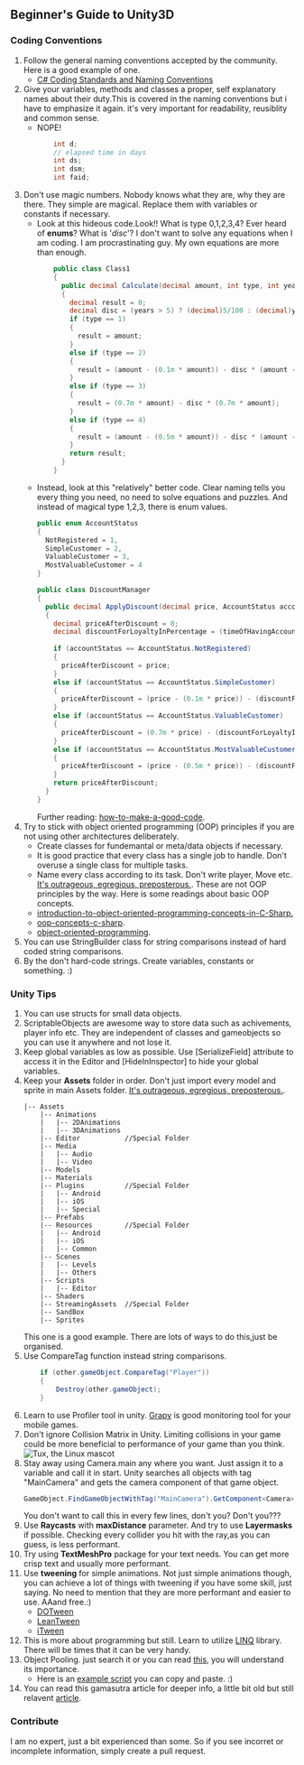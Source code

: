 ## Beginner's Guide to Unity3D
### Coding Conventions
 1. Follow the general naming conventions accepted by the community. Here is a good example of one.
    * [C# Coding Standards and Naming Conventions](https://github.com/ktaranov/naming-convention/blob/master/C%23%20Coding%20Standards%20and%20Naming%20Conventions.md)
2. Give your variables, methods and classes a proper, self explanatory names about their duty.This is covered in the naming conventions but i have to emphasize it again. it's very important for readability, reusiblity and common sense.
    *  NOPE! 
        ```csharp
            int d;
            // elapsed time in days
            int ds;
            int dsm;
            int faid;
        ```
3. Don't use magic numbers. Nobody knows what they are, why they are there. They simple are magical. Replace them with variables or constants if necessary.
    *  Look at this hideous code.Look!! What is type 0,1,2,3,4? Ever heard of **enums**? What is '*disc*'? I don't want to solve any equations when I am coding. I am procrastinating guy. My own equations are more than enough.    
        ```csharp
            public class Class1
            {
              public decimal Calculate(decimal amount, int type, int years)
              {
                decimal result = 0;
                decimal disc = (years > 5) ? (decimal)5/100 : (decimal)years/100; 
                if (type == 1)
                {
                  result = amount;
                }
                else if (type == 2)
                {
                  result = (amount - (0.1m * amount)) - disc * (amount - (0.1m * amount));
                }
                else if (type == 3)
                {
                  result = (0.7m * amount) - disc * (0.7m * amount);
                }
                else if (type == 4)
                {
                  result = (amount - (0.5m * amount)) - disc * (amount - (0.5m * amount));
                }
                return result;
              }
            }
        ```
    * Instead, look at this "relatively" better code. Clear naming tells you every thing you need, no need to solve equations and puzzles. And instead of magical type 1,2,3, there is enum values.
        ```csharp
        public enum AccountStatus
        {
          NotRegistered = 1,
          SimpleCustomer = 2,
          ValuableCustomer = 3,
          MostValuableCustomer = 4
        }
        ```
        ```csharp
       public class DiscountManager
        {
          public decimal ApplyDiscount(decimal price, AccountStatus accountStatus, int timeOfHavingAccountInYears)
          {
            decimal priceAfterDiscount = 0;
            decimal discountForLoyaltyInPercentage = (timeOfHavingAccountInYears > 5) ? (decimal)5/100 : (decimal)timeOfHavingAccountInYears/100;
         
            if (accountStatus == AccountStatus.NotRegistered)
            {
              priceAfterDiscount = price;
            }
            else if (accountStatus == AccountStatus.SimpleCustomer)
            {
              priceAfterDiscount = (price - (0.1m * price)) - (discountForLoyaltyInPercentage * (price - (0.1m * price)));
            }
            else if (accountStatus == AccountStatus.ValuableCustomer)
            {
              priceAfterDiscount = (0.7m * price) - (discountForLoyaltyInPercentage * (0.7m * price));
            }
            else if (accountStatus == AccountStatus.MostValuableCustomer)
            {
              priceAfterDiscount = (price - (0.5m * price)) - (discountForLoyaltyInPercentage * (price - (0.5m * price)));
            }
            return priceAfterDiscount;
          }
        }
         ```
        Further reading: [how-to-make-a-good-code](https://www.codeproject.com/Articles/1083348/Csharp-BAD-PRACTICES-Learn-how-to-make-a-good-code). 
4. Try to stick with object oriented programming (OOP) principles if you are not using other architectures deliberately. 
    * Create classes for fundemantal or meta/data objects if necessary.
    * It is good practice that every class has a single job to handle. Don't overuse a single class for multiple tasks.
    * Name every class according to its task. Don't write player, Move etc. [It's outrageous, egregious, preposterous.](https://www.youtube.com/watch?v=X8rxPrV-tn4).
    These are not OOP principles by the way. Here is some readings about basic OOP concepts.
    - [introduction-to-object-oriented-programming-concepts-in-C-Sharp.](https://www.c-sharpcorner.com/UploadFile/mkagrahari/introduction-to-object-oriented-programming-concepts-in-C-Sharp/)
    -  [oop-concepts-c-sharp](https://stackify.com/oop-concepts-c-sharp/).
    -  [object-oriented-programming](https://docs.microsoft.com/en-us/dotnet/csharp/programming-guide/concepts/object-oriented-programming).
5. You can use StringBuilder class for string comparisons instead of hard coded string comparisons.
6. By the don't hard-code strings. Create variables, constants or something. :)
### Unity Tips
1. You can use structs for small data objects.
2. ScriptableObjects  are awesome way to store data such as achivements, player info etc. They are independent of classes and gameobjects so you can use it anywhere and not lose it.
3. Keep global variables as low as possible. Use [SerializeField] attribute to access it in the Editor and [HideInInspector] to hide your global variables.
4. Keep your **Assets** folder in order. Don't just import every model and sprite in main Assets folder. [It's outrageous, egregious, preposterous.](https://www.youtube.com/watch?v=X8rxPrV-tn4).
    ```
    |-- Assets
        |-- Animations
        |   |-- 2DAnimations
        |   |-- 3DAnimations
        |-- Editor           //Special Folder
        |-- Media
        |   |-- Audio
        |   |-- Video
        |-- Models
        |-- Materials
        |-- Plugins          //Special Folder
        |   |-- Android
        |   |-- iOS
        |   |-- Special
        |-- Prefabs
        |-- Resources        //Special Folder
        |   |-- Android
        |   |-- iOS
        |   |-- Common
        |-- Scenes
        |   |-- Levels
        |   |-- Others
        |-- Scripts
        |   |-- Editor
        |-- Shaders
        |-- StreamingAssets  //Special Folder
        |-- SandBox
        |-- Sprites
    ```
    This one is a good example. There are lots of ways to do this,just be organised.
5.  Use CompareTag function instead  string comparisons.
    ```csharp
        if (other.gameObject.CompareTag("Player"))
        {
            Destroy(other.gameObject);
        }
    ```
6. Learn to use Profiler tool in unity. [Grapy](https://github.com/Tayx94/graphy) is good monitoring tool for your mobile games.
7. Don't ignore Collision Matrix in Unity. Limiting collisions in your game could be  more beneficial to performance of your game than you think.  
    ![Tux, the Linux mascot](http://www.datasavvies.com/wp-content/uploads/2019/04/Screenshot_18.png)
8. Stay away using Camera.main any where you want. Just assign it to a variable and call it in start. Unity searches all objects with tag "MainCamera" and gets the camera component of that game object.
    ```csharp
    GameObject.FindGameObjectWithTag("MainCamera").GetComponent<Camera>();
    ```
    You don't want to call this in every few lines, don't you? Don't you???
9. Use **Raycasts** with  __maxDistance__  parameter. And try to use **Layermasks** if possible. Checking every collider you hit with the ray,as you can guess, is less performant.
10. Try using **TextMeshPro** package for your text needs. You can get more crisp text and usually more performant.
11. Use **tweening** for simple animations. Not just simple animations though, you can achieve a lot of things with tweening if you have some skill, just saying. No need to mention that they are more performant and easier to use. AAand free.:) 
    * [DOTween](https://assetstore.unity.com/packages/tools/animation/dotween-hotween-v2-27676)
    * [LeanTween](https://assetstore.unity.com/packages/tools/animation/leantween-3595)
    * [iTween](https://assetstore.unity.com/packages/tools/animation/itween-84)
12. This is more about programming but still. Learn to utilize [LINQ](https://docs.microsoft.com/en-us/dotnet/standard/using-linq) library. There will be times that it can be very handy.
13. Object Pooling. just search it or you can read [this](https://www.raywenderlich.com/847-object-pooling-in-unity), you will understand its importance.
    * Here is an [example script](https://gist.github.com/quill18/5a7cfffae68892621267) you can copy and paste. :)
14. You can read this gamasutra article for deeper info, a little bit old but still relavent [article](https://www.gamasutra.com/blogs/HermanTulleken/20160812/279100/50_Tips_and_Best_Practices_for_Unity_2016_Edition.php).
### Contribute
 I am no expert, just a bit experienced than some. So if you see incorret or incomplete information, simply create a pull request. 
